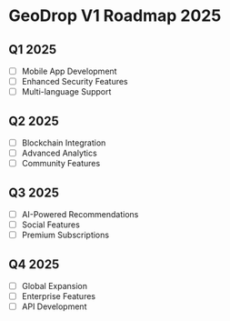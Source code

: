 ﻿# GeoDrop V1 Roadmap 2025

## Q1 2025
- [ ] Mobile App Development
- [ ] Enhanced Security Features
- [ ] Multi-language Support

## Q2 2025
- [ ] Blockchain Integration
- [ ] Advanced Analytics
- [ ] Community Features

## Q3 2025
- [ ] AI-Powered Recommendations
- [ ] Social Features
- [ ] Premium Subscriptions

## Q4 2025
- [ ] Global Expansion
- [ ] Enterprise Features
- [ ] API Development
